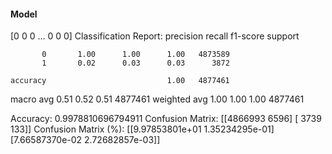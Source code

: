 #### Model
[0 0 0 ... 0 0 0]
Classification Report:
              precision    recall  f1-score   support

           0       1.00      1.00      1.00   4873589
           1       0.02      0.03      0.03      3872

    accuracy                           1.00   4877461
   macro avg       0.51      0.52      0.51   4877461
weighted avg       1.00      1.00      1.00   4877461

Accuracy: 0.9978810696794911
Confusion Matrix:
[[4866993    6596]
 [   3739     133]]
Confusion Matrix (%):
[[9.97853801e+01 1.35234295e-01]
 [7.66587370e-02 2.72682857e-03]]
